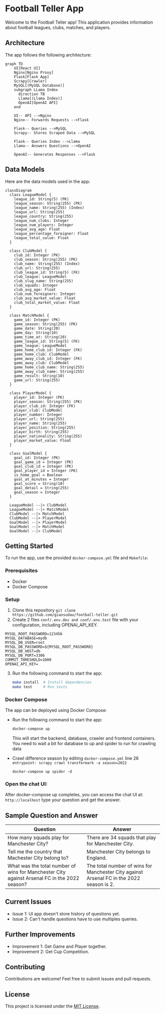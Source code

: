 # Football Teller App

Welcome to the Football Teller app! This application provides information about football leagues, clubs, matches, and players.

## Architecture

The app follows the following architecture:

```mermaid
graph TD
    UI[React UI]
    Nginx[Nginx Proxy]
    Flask[Flask App]
    Scrapy[Crawler]
    MySQL[(MySQL Database)]
    subgraph LLama Index
      direction TB
      Llama[(Llama Index)]
      OpenAI[OpenAI API]
    end

    UI-- API -->Nginx
    Nginx-- Forwards Requests -->Flask

    Flask-- Queries -->MySQL
    Scrapy-- Stores Scraped Data -->MySQL

    Flask-- Queries Index -->Llama
    Llama-- Answers Questions -->OpenAI

    OpenAI-- Generates Responses -->Flask
```

## Data Models

Here are the data models used in the app:

```mermaid
classDiagram
  class LeagueModel {
    league_id: String(5) (PK)
    league_season: String(255) (PK)
    league_name: String(255) (Index)
    league_url: String(255)
    league_country: String(255)
    league_num_clubs: Integer
    league_num_players: Integer
    league_avg_age: Float
    league_percentage_foreigner: Float
    league_total_value: Float
  }

  class ClubModel {
    club_id: Integer (PK)
    club_season: String(255) (PK)
    club_name: String(255) (Index)
    club_url: String(255)
    club_league_id: String(5) (FK)
    club_league: LeagueModel
    club_slug_name: String(255)
    club_squads: Integer
    club_avg_age: Float
    club_num_foreigners: Integer
    club_avg_market_value: Float
    club_total_market_value: Float
  }

  class MatchModel {
    game_id: Integer (PK)
    game_season: String(255) (PK)
    game_date: String(20)
    game_day: String(10)
    game_time_at: String(20)
    game_league_id: String(5) (FK)
    game_league: LeagueModel
    game_home_club_id: Integer (FK)
    game_home_club: ClubModel
    game_away_club_id: Integer (FK)
    game_away_club: ClubModel
    game_home_club_name: String(255)
    game_away_club_name: String(255)
    game_result: String(10)
    game_url: String(255)
  }

  class PlayerModel {
    player_id: Integer (PK)
    player_season: String(255) (PK)
    player_club_id: Integer (FK)
    player_club: ClubModel
    player_number: Integer
    player_url: String(255)
    player_name: String(255)
    player_position: String(255)
    player_birth: String(255)
    player_nationality: String(255)
    player_market_value: Float
  }
  
  class GoalModel {
    goal_id: Integer (PK)
    goal_game_id = Integer (PK)
    goal_club_id = Integer (PK)
    goal_player_id = Integer (PK)
    is_home_goal = Boolean
    goal_at_minutes = Integer
    goal_score = String(10)
    goal_detail = String(255)
    goal_season = Integer
  }

  LeagueModel --|> ClubModel
  LeagueModel --|> MatchModel
  ClubModel --|> MatchModel
  ClubModel --|> PlayerModel
  GoalModel --|> PlayerModel
  GoalModel --|> MatchModel
  GoalModel --|> ClubModel
```

## Getting Started

To run the app, use the provided `docker-compose.yml` file and `Makefile`:

### Prerequisites

- Docker
- Docker Compose

### Setup

1. Clone this repository `git clone https://github.com/giaosudau/football-teller.git`
2. Create 2 files `conf/.env.dev and conf/.env.test` file with your configuration, including OPENAI_API_KEY.
```commandline
MYSQL_ROOT_PASSWORD=123456
MYSQL_DATABASE=mydb
MYSQL_DB_USER=root
MYSQL_DB_PASSWORD=${MYSQL_ROOT_PASSWORD}
MYSQL_DB_HOST=db
MYSQL_DB_PORT=3306
COMMIT_THRESHOLD=1000
OPENAI_API_KEY=
```
3. Run the following command to start the app:

   ```sh
   make install  # Install dependencies
   make test     # Run tests
   ```

### Docker Compose

The app can be deployed using Docker Compose:


- Run the following command to start the app:

   ```sh
   docker-compose up
   ```
   This will start the backend, database, crawler and frontend containers.
   You need to wait a bit for database to up and spider to run for crawling data

- Crawl difference season by editing `docker-compose.yml` line 26 `entrypoint: scrapy crawl transfermark -a season=2022`
    ```shell
    docker-compose up spider -d 
    ```
### **Open the chat UI:**
   After docker-compose up completes, you can access the chat UI at: `http://localhost` type your question and get the answer.


## Sample Question and Answer

| Question | Answer |
|-|-|  
| How many squads play for Manchester City? | There are 34 squads that play for Manchester City. |
| Tell me the country that Machester City belong to? | Manchester City belongs to England. |
| What was the total number of wins for Manchester City against Arsenal FC in the 2022 season? | The total number of wins for Manchester City against Arsenal FC in the 2022 season is 2. |


## Current Issues
- Issue 1: UI app doesn't store history of questions yet.
- Issue 2: Can't handle questions have to use multiples queries.

## Further Improvements
- Improvement 1: Get Game and Player together.
- Improvement 2: Get Cup Competition.

## Contributing

Contributions are welcome! Feel free to submit issues and pull requests.

## License

This project is licensed under the [MIT License](LICENSE).
